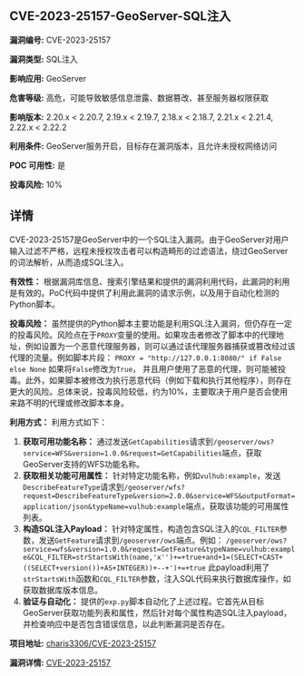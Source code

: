 ## CVE-2023-25157-GeoServer-SQL注入

**漏洞编号:** CVE-2023-25157

**漏洞类型:** SQL注入

**影响应用:** GeoServer

**危害等级:** 高危，可能导致敏感信息泄露、数据篡改、甚至服务器权限获取

**影响版本:** 2.20.x < 2.20.7, 2.19.x < 2.19.7, 2.18.x < 2.18.7, 2.21.x < 2.21.4, 2.22.x < 2.22.2

**利用条件:** GeoServer服务开启，目标存在漏洞版本，且允许未授权网络访问

**POC 可用性:** 是

**投毒风险:** 10%

## 详情

CVE-2023-25157是GeoServer中的一个SQL注入漏洞。由于GeoServer对用户输入过滤不严格，远程未授权攻击者可以构造畸形的过滤语法，绕过GeoServer的词法解析，从而造成SQL注入。

**有效性：**
根据漏洞库信息、搜索引擎结果和提供的漏洞利用代码，此漏洞的利用是有效的。PoC代码中提供了利用此漏洞的请求示例，以及用于自动化检测的Python脚本。

**投毒风险：**
虽然提供的Python脚本主要功能是利用SQL注入漏洞，但仍存在一定的投毒风险。风险点在于`PROXY`变量的使用。如果攻击者修改了脚本中的代理地址，例如设置为一个恶意代理服务器，则可以通过该代理服务器捕获或篡改经过该代理的流量。例如脚本片段：
`PROXY = "http://127.0.0.1:8080/" if False else None`
如果将`False`修改为`True`， 并且用户使用了恶意的代理，则可能被投毒。此外，如果脚本被修改为执行恶意代码（例如下载和执行其他程序），则存在更大的风险。总体来说，投毒风险较低，约为10%，主要取决于用户是否会使用来路不明的代理或修改脚本本身。

**利用方式：**
利用方式如下：
1.  **获取可用功能名称：** 通过发送`GetCapabilities`请求到`/geoserver/ows?service=WFS&version=1.0.0&request=GetCapabilities`端点，获取GeoServer支持的WFS功能名称。
2.  **获取相关功能可用属性：** 针对特定功能名称，例如`vulhub:example`，发送`DescribeFeatureType`请求到`/geoserver/wfs?request=DescribeFeatureType&version=2.0.0&service=WFS&outputFormat=application/json&typeName=vulhub:example`端点，获取该功能的可用属性列表。
3.  **构造SQL注入Payload：** 针对特定属性，构造包含SQL注入的`CQL_FILTER`参数，发送`GetFeature`请求到`/geoserver/ows`端点。例如：
`/geoserver/ows?service=wfs&version=1.0.0&request=GetFeature&typeName=vulhub:example&CQL_FILTER=strStartsWith(name,'x'')+=+true+and+1=(SELECT+CAST+((SELECT+version())+AS+INTEGER))+--+')+=+true`
此payload利用了`strStartsWith`函数和`CQL_FILTER`参数，注入SQL代码来执行数据库操作，如获取数据库版本信息。
4.  **验证与自动化：** 提供的`exp.py`脚本自动化了上述过程。它首先从目标GeoServer获取功能列表和属性，然后针对每个属性构造SQL注入payload，并检查响应中是否包含错误信息，以此判断漏洞是否存在。

**项目地址:** [charis3306/CVE-2023-25157](https://github.com/charis3306/CVE-2023-25157)

**漏洞详情:** [CVE-2023-25157](https://nvd.nist.gov/vuln/detail/CVE-2023-25157)